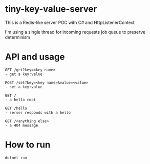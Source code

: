 # tiny-key-value-server
This is a Redis-like server POC with C# and HttpListenerContext

I'm using a single thread for incoming requests job queue to preserve determinism

# API and usage
```
GET /get?key=<key name>
- get a key:value

POST /set?key=<key name>&value=<value>
- set a key:value

GET /
- a hello root

GET /hello
- server responds with a hello

GET /<anything else>
- a 404 message

```

# How to run
```
dotnet run
```
